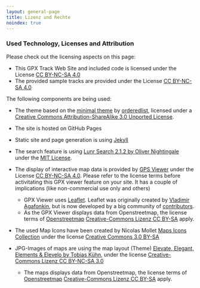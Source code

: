 ```yaml
---
layout: general-page
title: Lizenz und Rechte
noindex: true
---
```


### Used Technology, Licenses and Attribution 

Please check out the licensing aspects on this page:

* This GPX Track Web Site and included code is licensed under the License [CC BY-NC-SA 4.0](https://creativecommons.org/licenses/by-nc-sa/4.0/deed.de)
* The provided sample tracks are provided under the License [CC BY-NC-SA 4.0](https://creativecommons.org/licenses/by-nc-sa/4.0/deed.de)

The following components are being used:

* The theme based on the [minimal theme](https://github.com/pages-themes/minimal) by [orderedlist](https://github.com/orderedlist), licensed under a [Creative Commons Attribution-ShareAlike 3.0 Unported License](http://creativecommons.org/licenses/by-sa/3.0/).

* The site is hosted on GitHub Pages 

* Static site and page generation is using [Jekyll](https://jekyllrb.com/)

* The search feature is using [Lunr Search 2.1.2 by Oliver Nightingale](http://lunrjs.com) under the [MIT License](https://github.com/olivernn/lunr.js/blob/master/LICENSE).

* The display of interactive map data is provided by [GPS Viewer](https://www.j-berkemeier.de/GPXViewer/) under the License [CC BY-NC-SA 4.0](https://creativecommons.org/licenses/by-nc-sa/4.0/deed.de). 
  Please refer to the license terms before activitating this GPX viewer feature on your site. It has a couple of implications (like non-commercial use only and others)
  
  * GPX Viewer uses [Leaflet](https://leafletjs.com/). Leaflet was originally created by [Vladimir Agafonkin](https://agafonkin.com/), but is now developed by a big community of [contributors](https://github.com/Leaflet/Leaflet/graphs/contributors).
  * As the GPX Viewer displays data from Openstreetmap, the license terms of [Openstreetmap](www.openstreetmap.org/copyright) [Creative-Commons Lizenz CC BY-SA](https://creativecommons.org/licenses/by-sa/2.0/) apply. 

* The used Map Icons have been created by Nicolas Mollet [Maps Icons Collection](https://mapicons.mapsmarker.com) under the license [Creative Commons 3.0 BY-SA](https://creativecommons.org/licenses/by-sa/3.0/)

* JPG-Images of maps are using the map layout (Theme) [Elevate, Elegant, Elements & Elevelo by Tobias Kühn](https://www.openandromaps.org/kartenlegende/elevation-hike-theme), under the license [Creative-Commons Lizenz CC BY-NC-SA 3.0](http://creativecommons.org/licenses/by-nc-sa/3.0/deed.de)

  * The maps displays data from Openstreetmap, the license terms of [Openstreetmap](www.openstreetmap.org/copyright) [Creative-Commons Lizenz CC BY-SA](https://creativecommons.org/licenses/by-sa/2.0/) apply. 
   



 



